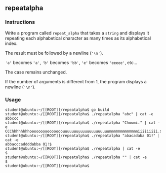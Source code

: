 ## repeatalpha

### Instructions

Write a program called `repeat_alpha` that takes a `string` and displays it
repeating each alphabetical character as many times as its alphabetical index.

The result must be followed by a newline (`'\n'`).

`'a'` becomes `'a'`, `'b'` becomes `'bb'`, `'e'` becomes `'eeeee'`, etc...

The case remains unchanged.

If the number of arguments is different from 1, the program displays a newline (`'\n'`).

### Usage

```console
student@ubuntu:~/[[ROOT]]/repeatalpha$ go build
student@ubuntu:~/[[ROOT]]/repeatalpha$ ./repeatalpha "abc" | cat -e
abbccc
student@ubuntu:~/[[ROOT]]/repeatalpha$ ./repeatalpha "Choumi." | cat -e
CCChhhhhhhhooooooooooooooouuuuuuuuuuuuuuuuuuuuummmmmmmmmmmmmiiiiiiiii.$
student@ubuntu:~/[[ROOT]]/repeatalpha$ ./repeatalpha "abacadaba 01!" | cat -e
abbacccaddddabba 01!$
student@ubuntu:~/[[ROOT]]/repeatalpha$ ./repeatalpha | cat -e
$
student@ubuntu:~/[[ROOT]]/repeatalpha$ ./repeatalpha "" | cat -e
$
student@ubuntu:~/[[ROOT]]/repeatalpha$
```
